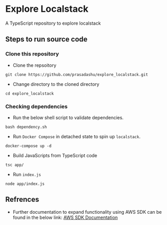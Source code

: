 # Explore Localstack
A TypeScript repository to explore localstack

## Steps to run source code

### Clone this repository
- Clone the repsoitory
```shell
git clone https://github.com/prasadashu/explore_localstack.git
```

- Change directory to the cloned directory
```shell
cd explore_localstack
```

### Checking dependencies
- Run the below shell script to validate dependencies.
```shell
bash dependency.sh
```

- Run `Docker Compose` in detached state to spin up `localstack`.
```shell
docker-compose up -d
```

- Build JavaScripts from TypeScript code
```shell
tsc app/
```

- Run `index.js`
```shell
node app/index.js
```

## Refrences
- Further documentation to expand functionality using AWS SDK can be found in the below link: [AWS SDK Documentation](https://docs.aws.amazon.com/AWSJavaScriptSDK/v3/latest/clients/client-s3/index.html)